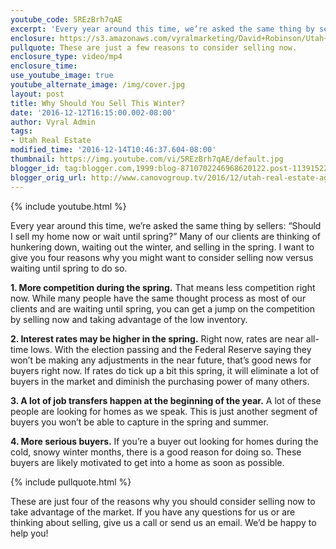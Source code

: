 ```yaml
---
youtube_code: 5REzBrh7qAE
excerpt: 'Every year around this time, we’re asked the same thing by sellers: “Should I sell my home now or wait until spring?” Many of our clients are thinking of hunkering down, waiting out the winter, and selling in the spring. I want to give you four reasons why you might want to consider selling now versus waiting until spring to do so.'
enclosure: https://s3.amazonaws.com/vyralmarketing/David+Robinson/Utah+Real+Estate+Agent+Should+you+sell+your+home+now+or+wait.mp4
pullquote: These are just a few reasons to consider selling now.
enclosure_type: video/mp4
enclosure_time:
use_youtube_image: true
youtube_alternate_image: /img/cover.jpg
layout: post
title: Why Should You Sell This Winter?
date: '2016-12-12T16:15:00.002-08:00'
author: Vyral Admin
tags:
- Utah Real Estate
modified_time: '2016-12-14T10:46:37.604-08:00'
thumbnail: https://img.youtube.com/vi/5REzBrh7qAE/default.jpg
blogger_id: tag:blogger.com,1999:blog-8710702246968620122.post-1139152250281136833
blogger_orig_url: http://www.canovogroup.tv/2016/12/utah-real-estate-agent-should-you-sell_12.html
---
```

{% include youtube.html %}

Every year around this time, we’re asked the same thing by sellers: “Should I sell my home now or wait until spring?” Many of our clients are thinking of hunkering down, waiting out the winter, and selling in the spring. I want to give you four reasons why you might want to consider selling now versus waiting until spring to do so.

<strong>1. More competition during the spring.</strong> That means less competition right now. While many people have the same thought process as most of our clients and are waiting until spring, you can get a jump on the competition by selling now and taking advantage of the low inventory.

<strong>2. Interest rates may be higher in the spring.</strong> Right now, rates are near all-time lows. With the election passing and the Federal Reserve saying they won’t be making any adjustments in the near future, that’s good news for buyers right now. If rates do tick up a bit this spring, it will eliminate a lot of buyers in the market and diminish the purchasing power of many others.

<strong>3. A lot of job transfers happen at the beginning of the year.</strong> A lot of these people are looking for homes as we speak. This is just another segment of buyers you won’t be able to capture in the spring and summer.

<strong>4. More serious buyers.</strong> If you’re a buyer out looking for homes during the cold, snowy winter months, there is a good reason for doing so. These buyers are likely motivated to get into a home as soon as possible.

{% include pullquote.html %}

 These are just four of the reasons why you should consider selling now to take advantage of the market. If you have any questions for us or are thinking about selling, give us a call or send us an email. We’d be happy to help you!
